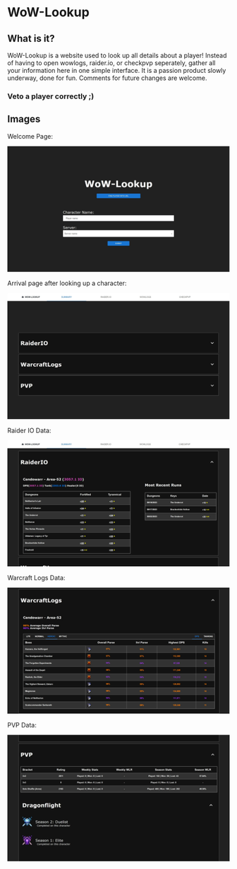 # WoW-Lookup

## What is it?

WoW-Lookup is a website used to look up all details about a player! Instead of having to open wowlogs, raider.io, or checkpvp seperately, gather all your information here in one simple interface. It is a passion product slowly underway, done for fun. Comments for future changes are welcome. 

### Veto a player correctly ;)

## Images

Welcome Page:

![Welcome page asking for user information](/screenshotsForGithub/welcome.jpg?raw=true "Welcome Page")

Arrival page after looking up a character:

![Default look of the page with user information](/screenshotsForGithub/default.jpg?raw=true "Arrival Page")

Raider IO Data:

![Raider IO Data](/screenshotsForGithub/raiderio.jpg?raw=true "Raider IO Data")

Warcraft Logs Data:

![Warcraft Logs Data](/screenshotsForGithub/wowlogs.jpg?raw=true "Warcraft Logs Data")

PVP Data:

![PVP Data](/screenshotsForGithub/pvp.jpg?raw=true "PVP Data")

